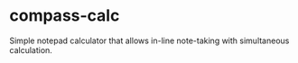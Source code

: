 # compass-calc
Simple notepad calculator that allows in-line note-taking with simultaneous calculation.
